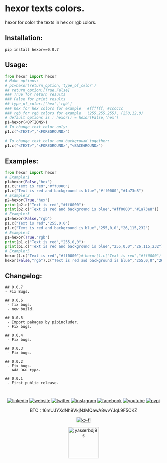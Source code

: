 
<h1>hexor texts colors.</h1>

<p>hexor for color the texts in hex or rgb colors.</p>

<h2>Installation:</h2>

```
pip install hexor==0.0.7
```

<h2>Usage:</h2>

```python
from hexor import hexor
# Make options:
# p1=hexor(return_option,'type_of_color')
## return_option:[True,False]
### True for return results
### False for print results
## type_of_color:['hex','rgb']
### hex for hex colors for example : #ffffff, #cccccc
### rgb for rgb colors for example : (255,255,255), (250,12,0)
# default options is : hexor() = hexor(False,'hex')
p1=hexor(<OPTIONS>)
# To change text color only:
p1.c("<TEXT>","<FOREGROUND>")
	
# To change text color and background together:
p1.c("<TEXT>","<FOREGROUND>","<BACKGROUND>")

```

<h2>Examples:</h2>

```python
from hexor import hexor
# Example:1
p1=hexor(False,"hex")
p1.c("Text is red","#ff0000")
p1.c("Text is red and background is blue","#ff0000","#1a73e8")
# Example:2
p2=hexor(True,"hex")
print(p2.c("Text is red","#ff0000"))
print(p2.c("Text is red and background is blue","#ff0000","#1a73e8"))
# Example:3
p1=hexor(False,"rgb")
p1.c("Text is red","255,0,0")
p1.c("Text is red and background is blue","255,0,0","26,115,232")
# Example:4
p1=hexor(True,"rgb")
print(p1.c("Text is red","255,0,0"))
print(p1.c("Text is red and background is blue","255,0,0","26,115,232"))
# Example:5
hexor().c("Text is red","#ff0000")# hexor().c("Text is red","#ff0000")
hexor(False,"rgb").c("Text is red and background is blue","255,0,0","26,115,232")

```

<h2>Changelog:</h2>

```
## 0.0.7
- Fix Bugs.

## 0.0.6
 - fix bugs.
 - new build.
 
## 0.0.5
 - Import pakages by pipincluder.
 - Fix bugs.
 
## 0.0.4
 - Fix bugs.
 
## 0.0.3
 - Fix bugs.
 
## 0.0.2
 - Fix bugs.
 - Add RGB type.
 
## 0.0.1
 - First public release.

```

<h1></h1> 
   
<p align="center">
   <a href="https://www.linkedin.com/in/yasserbdj96" align="center"><img align="center" alt="linkedin" src="https://img.shields.io/badge/-LinkedIn-0e76a8?style=flat-square&logo=Linkedin&logoColor=white"></a>
   <a href="https://yasserbdj96.github.io" align="center"><img align="center" alt="website" src="https://img.shields.io/badge/Website-3b5998?style=flat-square&logo=google-chrome&logoColor=white"></a>
   <a href="https://twitter.com/yasserbdj96" align="center"><img align="center" alt="twitter" src="https://img.shields.io/badge/-Twitter-00acee?style=flat-square&logo=Twitter&logoColor=white"></a>
   <a href="https://www.instagram.com/yasserbdj96" align="center"><img align="center" alt="instagram" src="https://img.shields.io/badge/-Instagram-e4405f?style=flat-square&logo=Instagram&logoColor=white"></a>
   <a href="https://www.facebook.com/yasserbdj96" align="center"><img align="center" alt="facebook" src="https://img.shields.io/badge/-facebook-0088cc?style=flat-square&logo=facebook&logoColor=white"></a>
   <a href="https://www.youtube.com/channel/UC53dtKxc84BNPyDb51rtRPg" align="center"><img align="center" alt="youtube" src="https://img.shields.io/badge/-youtube-ea4335?style=flat-square&logo=youtube&logoColor=white"></a>
   <a href="https://pypi.org/user/yasserbdj96" align="center"><img align="center" alt="pypi" src="https://img.shields.io/badge/-pypi-efeeea?style=flat-square&logo=pypi"></a>
</p>

<p align="center">
    BTC : 16mUJYXdNh9VkjN3MQawA8wvYJqL9F5CKZ

</p>

<p align="center">
    <a align="center" href="https://ko-fi.com/L3L34CEPV">
        <img alt="ko-fi" align="center" src="https://ko-fi.com/img/githubbutton_sm.svg">
    </a>
</p>

<div align="center">
    <a href="https://yasserbdj96.github.io"><img alt="yasserbdj96" height="100" src="https://raw.githubusercontent.com/yasserbdj96/yasserbdj96/main/images/yasserbdj96.png"></a>
   <br>
    <a href="https://github.com/yasserbdj96/" align="center"><img align="center" alt="" src="https://visitor-badge.laobi.icu/badge?page_id=yasserbdj96.hexor"></a>
</div>
